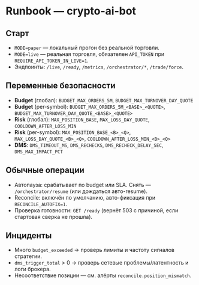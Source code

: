 # Runbook — crypto-ai-bot

## Старт
- `MODE=paper` — локальный прогон без реальной торговли.
- `MODE=live` — реальная торговля, обязателен `API_TOKEN` при `REQUIRE_API_TOKEN_IN_LIVE=1`.
- Эндпоинты: `/live`, `/ready`, `/metrics`, `/orchestrator/*`, `/trade/force`.

## Переменные безопасности
- **Budget** (глобал): `BUDGET_MAX_ORDERS_5M`, `BUDGET_MAX_TURNOVER_DAY_QUOTE`
- **Budget** (per-symbol): `BUDGET_MAX_ORDERS_5M_<BASE>_<QUOTE>`, `BUDGET_MAX_TURNOVER_DAY_QUOTE_<BASE>_<QUOTE>`
- **Risk** (глобал): `MAX_POSITION_BASE`, `MAX_LOSS_DAY_QUOTE`, `COOLDOWN_AFTER_LOSS_MIN`
- **Risk** (per-symbol): `MAX_POSITION_BASE_<B>_<Q>`, `MAX_LOSS_DAY_QUOTE_<B>_<Q>`, `COOLDOWN_AFTER_LOSS_MIN_<B>_<Q>`
- **DMS**: `DMS_TIMEOUT_MS`, `DMS_RECHECKS`, `DMS_RECHECK_DELAY_SEC`, `DMS_MAX_IMPACT_PCT`

## Обычные операции
- Автопауза: срабатывает по budget или SLA. Снять — `/orchestrator/resume` (или дождаться авто-resume).
- Reconcile: включён по умолчанию, авто-фиксация при `RECONCILE_AUTOFIX=1`.
- Проверка готовности: `GET /ready` (вернёт 503 с причиной, если стартовая сверка не прошла).

## Инциденты
- Много `budget_exceeded` → проверь лимиты и частоту сигналов стратегии.
- `dms_trigger_total` > 0 → проверь сетевые проблемы/латентность и логи брокера.
- Несоответствие позиции — см. алёрты `reconcile.position_mismatch`.
